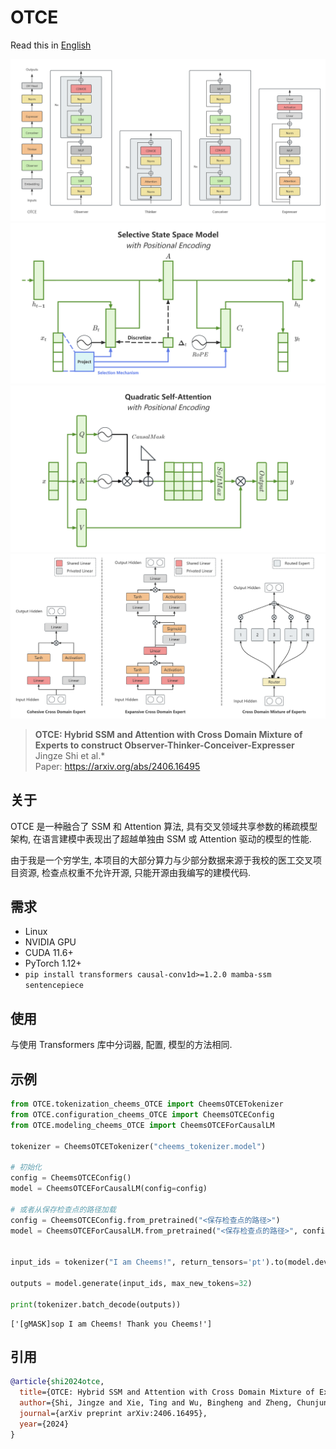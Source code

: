# OTCE

Read this in [English](README.md)

![OTCE](./assets/otce.png)
![selective_state_space_model_with_positional_encoding](./assets/selective_state_space_model_with_positional_encoding.png)
![quadratic_self_attention_with_positional_encoding](./assets/quadratic_self_attention_with_positional_encoding.png)
![cross_domain_moe](./assets/cross_domain_moe.png)

> **OTCE: Hybrid SSM and Attention with Cross Domain Mixture of Experts to construct Observer-Thinker-Conceiver-Expresser**\
> Jingze Shi et al.*\
> Paper: https://arxiv.org/abs/2406.16495


## 关于

OTCE 是一种融合了 SSM 和 Attention 算法, 具有交叉领域共享参数的稀疏模型架构, 在语言建模中表现出了超越单独由 SSM 或 Attention 驱动的模型的性能.

由于我是一个穷学生, 本项目的大部分算力与少部分数据来源于我校的医工交叉项目资源, 检查点权重不允许开源, 只能开源由我编写的建模代码.


## 需求

- Linux
- NVIDIA GPU
- CUDA 11.6+
- PyTorch 1.12+
- `pip install transformers causal-conv1d>=1.2.0 mamba-ssm sentencepiece`

## 使用

与使用 Transformers 库中分词器, 配置, 模型的方法相同.

## 示例

```python
from OTCE.tokenization_cheems_OTCE import CheemsOTCETokenizer
from OTCE.configuration_cheems_OTCE import CheemsOTCEConfig
from OTCE.modeling_cheems_OTCE import CheemsOTCEForCausalLM

tokenizer = CheemsOTCETokenizer("cheems_tokenizer.model")

# 初始化
config = CheemsOTCEConfig()
model = CheemsOTCEForCausalLM(config=config)

# 或者从保存检查点的路径加载
config = CheemsOTCEConfig.from_pretrained("<保存检查点的路径>")
model = CheemsOTCEForCausalLM.from_pretrained("<保存检查点的路径>", config=config)


input_ids = tokenizer("I am Cheems!", return_tensors='pt').to(model.device)["input_ids"]

outputs = model.generate(input_ids, max_new_tokens=32)

print(tokenizer.batch_decode(outputs))
```

```shell
['[gMASK]sop I am Cheems! Thank you Cheems!']
```

## 引用

```bibtex
@article{shi2024otce,
  title={OTCE: Hybrid SSM and Attention with Cross Domain Mixture of Experts to construct Observer-Thinker-Conceiver-Expresser},
  author={Shi, Jingze and Xie, Ting and Wu, Bingheng and Zheng, Chunjun and Wang, Kai},
  journal={arXiv preprint arXiv:2406.16495},
  year={2024}
}
```